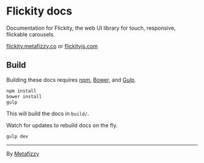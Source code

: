 # Flickity docs

Documentation for Flickity, the web UI library for touch, responsive, flickable carousels.

[flickity.metafizzy.co](https://flickity.metafizzy.co) or [flickityjs.com](https://flickityjs.com)

## Build

Building these docs requires [npm](https://npmjs.com), [Bower](http://bower.io), and [Gulp](http://gulpjs.com/).

``` bash
npm install
bower install
gulp
```

This will build the docs in `build/`.

Watch for updates to rebuild docs on the fly.

``` bash
gulp dev
```

---

By [Metafizzy](http://metafizzy.co)
